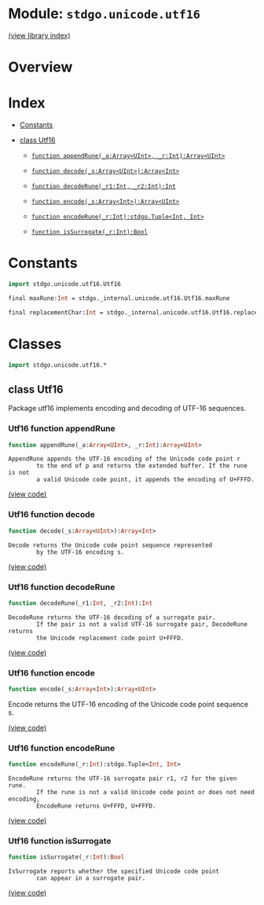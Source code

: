 # Module: `stdgo.unicode.utf16`

[(view library index)](../../stdgo.md)


# Overview


# Index


- [Constants](<#constants>)

- [class Utf16](<#class-utf16>)

  - [`function appendRune(_a:Array<UInt>, _r:Int):Array<UInt>`](<#utf16-function-appendrune>)

  - [`function decode(_s:Array<UInt>):Array<Int>`](<#utf16-function-decode>)

  - [`function decodeRune(_r1:Int, _r2:Int):Int`](<#utf16-function-decoderune>)

  - [`function encode(_s:Array<Int>):Array<UInt>`](<#utf16-function-encode>)

  - [`function encodeRune(_r:Int):stdgo.Tuple<Int, Int>`](<#utf16-function-encoderune>)

  - [`function isSurrogate(_r:Int):Bool`](<#utf16-function-issurrogate>)

# Constants


```haxe
import stdgo.unicode.utf16.Utf16
```


```haxe
final maxRune:Int = stdgo._internal.unicode.utf16.Utf16.maxRune
```


```haxe
final replacementChar:Int = stdgo._internal.unicode.utf16.Utf16.replacementChar
```


# Classes


```haxe
import stdgo.unicode.utf16.*
```


## class Utf16



Package utf16 implements encoding and decoding of UTF\-16 sequences.  

### Utf16 function appendRune


```haxe
function appendRune(_a:Array<UInt>, _r:Int):Array<UInt>
```


```
AppendRune appends the UTF-16 encoding of the Unicode code point r
        to the end of p and returns the extended buffer. If the rune is not
        a valid Unicode code point, it appends the encoding of U+FFFD.
```
[\(view code\)](<./Utf16.hx#L46>)


### Utf16 function decode


```haxe
function decode(_s:Array<UInt>):Array<Int>
```


```
Decode returns the Unicode code point sequence represented
        by the UTF-16 encoding s.
```
[\(view code\)](<./Utf16.hx#L54>)


### Utf16 function decodeRune


```haxe
function decodeRune(_r1:Int, _r2:Int):Int
```


```
DecodeRune returns the UTF-16 decoding of a surrogate pair.
        If the pair is not a valid UTF-16 surrogate pair, DecodeRune returns
        the Unicode replacement code point U+FFFD.
```
[\(view code\)](<./Utf16.hx#L20>)


### Utf16 function encode


```haxe
function encode(_s:Array<Int>):Array<UInt>
```



Encode returns the UTF\-16 encoding of the Unicode code point sequence s.  

[\(view code\)](<./Utf16.hx#L37>)


### Utf16 function encodeRune


```haxe
function encodeRune(_r:Int):stdgo.Tuple<Int, Int>
```


```
EncodeRune returns the UTF-16 surrogate pair r1, r2 for the given rune.
        If the rune is not a valid Unicode code point or does not need encoding,
        EncodeRune returns U+FFFD, U+FFFD.
```
[\(view code\)](<./Utf16.hx#L28>)


### Utf16 function isSurrogate


```haxe
function isSurrogate(_r:Int):Bool
```


```
IsSurrogate reports whether the specified Unicode code point
        can appear in a surrogate pair.
```
[\(view code\)](<./Utf16.hx#L12>)


